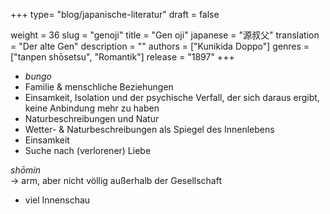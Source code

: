 +++
type= "blog/japanische-literatur"
draft = false

weight = 36
slug = "genoji"
title = "Gen oji"
japanese = "源叔父"
translation = "Der alte Gen"
description = ""
authors = ["Kunikida Doppo"]
genres = ["tanpen shōsetsu", "Romantik"]
release = "1897"
+++

- _bungo_
- Familie & menschliche Beziehungen
- Einsamkeit, Isolation und der psychische Verfall, der sich daraus ergibt, keine Anbindung mehr zu haben
- Naturbeschreibungen und Natur
- Wetter- & Naturbeschreibungen als Spiegel des Innenlebens
- Einsamkeit
- Suche nach (verlorener) Liebe

_shōmin_  
-> arm, aber nicht völlig außerhalb der Gesellschaft

- viel Innenschau
